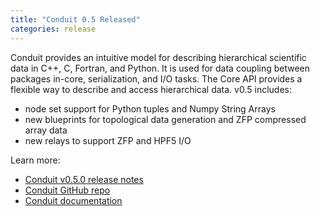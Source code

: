 ```yaml
---
title: "Conduit 0.5 Released"
categories: release
---
```


Conduit provides an intuitive model for describing hierarchical scientific data in C++, C, Fortran, and Python. It is used for data coupling between packages in-core, serialization, and I/O tasks. The Core API provides a flexible way to describe and access hierarchical data. v0.5 includes:

- node set support for Python tuples and Numpy String Arrays
- new blueprints for topological data generation and ZFP compressed array data
- new relays to support ZFP and HPF5 I/O

Learn more:

- [Conduit v0.5.0 release notes](https://github.com/LLNL/conduit/releases/tag/v0.5.0)
- [Conduit GitHub repo](https://github.com/LLNL/conduit)
- [Conduit documentation](https://llnl-conduit.readthedocs.io/en/latest/)
